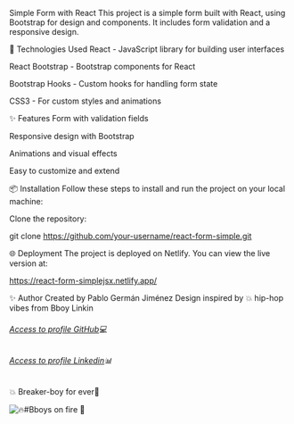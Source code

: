 Simple Form with React
This project is a simple form built with React, using Bootstrap for design and components. It includes form validation and a responsive design.

🚀 Technologies Used
React - JavaScript library for building user interfaces

React Bootstrap - Bootstrap components for React

Bootstrap Hooks - Custom hooks for handling form state

CSS3 - For custom styles and animations

✨ Features
Form with validation fields

Responsive design with Bootstrap

Animations and visual effects

Easy to customize and extend

📦 Installation
Follow these steps to install and run the project on your local machine:

Clone the repository:

git clone https://github.com/your-username/react-form-simple.git

🌐 Deployment
The project is deployed on Netlify. You can view the live version at:

https://react-form-simplejsx.netlify.app/

✨ Author
Created by Pablo Germán Jiménez
Design inspired by 💥 hip-hop vibes from Bboy Linkin

###### [Access to profile GitHub](https://github.com/Pablo-German-Jimenez)💻
###### [Access to profile Linkedin](https://www.linkedin.com/in/pablo-german-jimenez-0b706a200/)📊

💥 Breaker-boy for ever🎵 

 ![🔥#Bboys on fire 🎵 ](https://media4.giphy.com/media/v1.Y2lkPTc5MGI3NjExeG11M2dtOHdnYWUxN3N6NTFoZ2t5Z24xcmV5djJjcjI4ODlyZ3duZSZlcD12MV9pbnRlcm5hbF9naWZfYnlfaWQmY3Q9Zw/ANFZtmUiXncuUmKMwY/giphy.gif)
